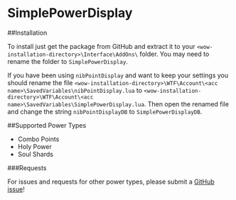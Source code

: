 # SimplePowerDisplay

##Installation

To install just get the package from GitHub and extract it to your `<wow-installation-directory>\Interface\AddOns\` folder. You may need to rename the folder to `SimplePowerDisplay`.

If you have been using `nibPointDisplay` and want to keep your settings you should rename the file `<wow-installation-directory>\WTF\Account\<acc name>\SavedVariables\nibPointDisplay.lua` to `<wow-installation-directory>\WTF\Account\<acc name>\SavedVariables\SimplePowerDisplay.lua`.
Then open the renamed file and change the string `nibPointDisplayDB` to `SimplePowerDisplayDB`.

##Supported Power Types

- Combo Points
- Holy Power
- Soul Shards

###Requests

For issues and requests for other power types, please submit a [GitHub issue](issues/new)!